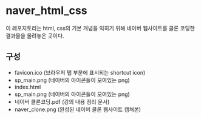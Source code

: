 # naver_html_css
이 레포지토리는 html, css의 기본 개념을 익히기 위해 네이버 웹사이트를 클론 코딩한 결과물을 올려놓은 곳이다.

## 구성
- favicon.ico (브라우저 탭 부분에 표시되는 shortcut icon)
- sp_main.png (네이버의 아이콘들이 모여있는 png)
- index.html
- sp_main.png (네이버의 아이콘들이 모여있는 png)
- 네이버 클론코딩.pdf (강의 내용 정리 문서)
- naver_clone.png (완성된 네이버 클론 웹사이트 캡쳐본)
